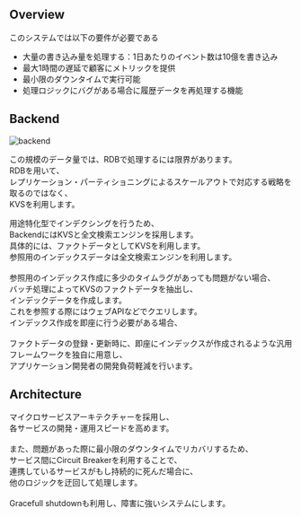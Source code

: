 ## Overview
このシステムでは以下の要件が必要である
* 大量の書き込み量を処理する：1日あたりのイベント数は10億を書き込み
* 最大1時間の遅延で顧客にメトリックを提供
* 最小限のダウンタイムで実行可能
* 処理ロジックにバグがある場合に履歴データを再処理する機能

## Backend
![backend](https://github.com/takanorihozumi/ForPayPayTest/blob/master/images/backend_thozumi.png "backend")


この規模のデータ量では、RDBで処理するには限界があります。<br>
RDBを用いて、<br>
レプリケーション・パーティショニングによるスケールアウトで対応する戦略を取るのではなく、<br>
KVSを利用します。

用途特化型でインデクシングを行うため、<br>
BackendにはKVSと全文検索エンジンを採用します。<br>
具体的には、ファクトデータとしてKVSを利用します。<br>
参照用のインデックスデータは全文検索エンジンを利用します。<br><br>
参照用のインデックス作成に多少のタイムラグがあっても問題がない場合、<br>
バッチ処理によってKVSのファクトデータを抽出し、<br>
インデックデータを作成します。<br>
これを参照する際にはウェブAPIなどでクエリします。<br>
インデックス作成を即座に行う必要がある場合、<br><br>
ファクトデータの登録・更新時に、即座にインデックスが作成されるような汎用フレームワークを独自に用意し、<br>
アプリケーション開発者の開発負荷軽減を行います。

## Architecture
マイクロサービスアーキテクチャーを採用し、<br>
各サービスの開発・運用スピードを高めます。<br><br>
また、問題があった際に最小限のダウンタイムでリカバリするため、<br>
サービス間にCircuit Breakerを利用することで、<br>
連携しているサービスがもし持続的に死んだ場合に、<br>
他のロジックを迂回して処理します。<br><br>
Gracefull shutdownも利用し、障害に強いシステムにします。

